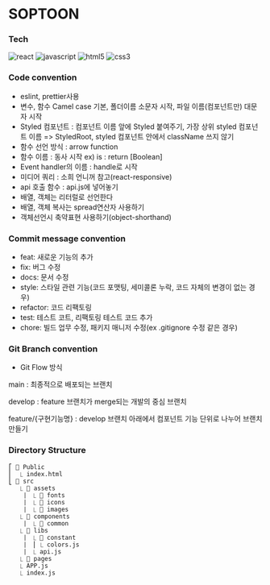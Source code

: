 # SOPTOON

### Tech
![react](https://img.shields.io/badge/-react-58c3ff?labelColor=white&logo=React)
![javascript](https://img.shields.io/badge/-javascript-ffd700?labelColor=white&logo=JavaScript)
![html5](https://img.shields.io/badge/-html5-fe765a?labelColor=white&logo=HTML5)
![css3](https://img.shields.io/badge/-css3-white?labelColor=blue&logo=CSS3)



### Code convention
- eslint, prettier사용
- 변수, 함수 Camel case 기본, 폴더이름 소문자 시작, 파일 이름(컴포넌트만) 대문자 시작
- Styled 컴포넌트 : 컴포넌트 이름 앞에 Styled 붙여주기, 가장 상위 styled 컴포넌트 이름 => StyledRoot, styled 컴포넌트 안에서 className 쓰지 않기
- 함수 선언 방식 : arrow function
- 함수 이름 : 동사 시작 ex) is : return [Boolean]
- Event handler의 이름 : handle로 시작
- 미디어 쿼리 : 소희 언니꺼 참고(react-responsive)
- api 호출 함수 : api.js에 넣어놓기
- 배열, 객체는 리터럴로 선언한다
- 배열, 객체 복사는 spread연산자 사용하기
- 객체선언시 축약표현 사용하기(object-shorthand)



### Commit message convention
- feat: 새로운 기능의 추가  
- fix: 버그 수정
- docs: 문서 수정
- style: 스타일 관련 기능(코드 포맷팅, 세미콜론 누락, 코드 자체의 변경이 없는 경우)
- refactor: 코드 리팩토링
- test: 테스트 코트, 리팩토링 테스트 코드 추가
- chore: 빌드 업무 수정, 패키지 매니저 수정(ex .gitignore 수정 같은 경우)



### Git Branch convention
- Git Flow 방식

main : 최종적으로 배포되는 브랜치

develop : feature 브랜치가 merge되는 개발의 중심 브랜치

feature/{구현기능명} : develop 브랜치 아래에서 컴포넌트 기능 단위로 나누어 브랜치 만들기



### Directory Structure
```
⎡ 📁 Public
⎜  ⎿ index.html
⎣ 📁 src
   ⎿ 📁 assets
   ⎹  ⎿ 📁 fonts
   ⎹  ⎿ 📁 icons
   ⎹  ⎿ 📁 images
   ⎿ 📁 components
   ⎹  ⎿ 📁 common 
   ⎿ 📁 libs
   ⎹  ⎿ 📁 constant
   ⎹  ⎮ ⎿ colors.js
   ⎹  ⎿ api.js
   ⎿ 📁 pages
   ⎿ APP.js
   ⎿ index.js
```


